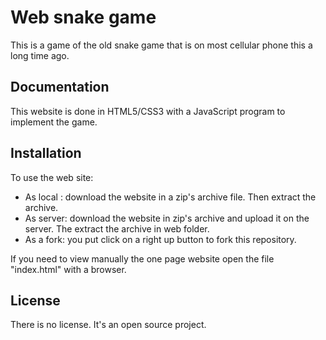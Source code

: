 # Web snake game

This is a game of the old snake game that is on most cellular phone this a long time ago.

## Documentation

This website is done in HTML5/CSS3 with a JavaScript program to implement the game.

## Installation

To use the web site:

- As local : download the website in a zip's archive file. Then extract the archive.
- As server: download the website in zip's archive and upload it on the server. The extract the archive in web folder.
- As a fork: you put click on a right up button to fork this repository.

If you need to view manually the one page website open the file "index.html" with a browser.

## License

There is no license. It's an open source project.

